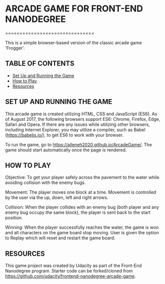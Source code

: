 # ARCADE GAME FOR FRONT-END NANODEGREE
===============================

This is a simple browser-based version of the classic arcade game 'Frogger'.


## TABLE OF CONTENTS
* [Set Up and Running the Game](#set-up-and-running-the-game)
* [How to Play](#how-to-play)
* [Resources](#resources)


## SET UP AND RUNNING THE GAME

This arcade game is created utilizing HTML, CSS and JavaScript (ES6). As of August 2017, the following browsers support ES6: Chrome, Firefox, Edge, Safari and Opera. If there are any issues while utilizing other browsers, including Internet Explorer, you may utilize a compiler, such as Babel (https://babeljs.io/), to get ES6 to work with your browser.

To run the game, go to https://aileneh2020.github.io/ArcadeGame/. The game should start automatically once the page is rendered.


## HOW TO PLAY

Objective: To get your player safely across the pavement to the water while avoiding collision with the enemy bugs.

Movement: The player moves one block at a time. Movement is controlled by the user via the up, down, left and right arrows.

Collision: When the player collides with an enemy bug (both player and any enemy bug occupy the same block), the player is sent back to the start position.

Winning: When the player successfully reaches the water, the game is won and all characters on the game board stop moving. User is given the option to Replay which will reset and restart the game board.


## RESOURCES

This game project was created by Udacity as part of the Front-End Nanodegree program. Starter code can be forked/cloned from https://github.com/udacity/frontend-nanodegree-arcade-game.
